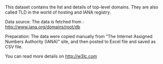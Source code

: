 		
This dataset contains the list and details of top-level domains. They are also called TLD in the world of hosting and IANA registry.

Data source:
The data is fetched from : http://www.iana.org/domains/root/db

Preparation:
The data were copied manually from "The Internet Assigned Numbers Authority (IANA)" site, and then posted to Excel file and saved as CSV file.	
		
You can read more details on http://w3lc.com
